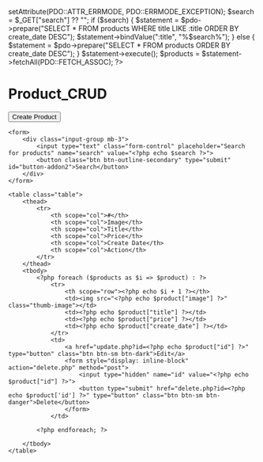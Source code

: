 <?php
$pdo = new PDO("mysql:host=localhost; port=3306; dbname=products_crud", "root", "");
$pdo->setAttribute(PDO::ATTR_ERRMODE, PDO::ERRMODE_EXCEPTION);

$search = $_GET["search"] ?? "";
if ($search) {
    $statement = $pdo->prepare("SELECT * FROM products WHERE title LIKE :title ORDER BY create_date DESC");
    $statement->bindValue(":title", "%$search%");
} else {
    $statement = $pdo->prepare("SELECT * FROM products ORDER BY create_date DESC");
}
$statement->execute();
$products = $statement->fetchAll(PDO::FETCH_ASSOC);


?>



<!doctype html>
<html lang="en">

<head>
    <meta charset="utf-8">
    <meta name="viewport" content="width=device-width, initial-scale=1">
    <title>Product_CRUD</title>
    <link rel="stylesheet" href="https://cdn.jsdelivr.net/npm/bootstrap@5.2.0/dist/css/bootstrap.min.css" integrity="sha384-gH2yIJqKdNHPEq0n4Mqa/HGKIhSkIHeL5AyhkYV8i59U5AR6csBvApHHNl/vI1Bx" crossorigin="anonymous">
    <link rel="stylesheet" href="crud.css">

<body>
    <h1>Product_CRUD</h1>
    <p>
        <a href="create.php"><button class="btn btn-success">Create Product</button></a>
    </p>


    <form>
        <div class="input-group mb-3">
            <input type="text" class="form-control" placeholder="Search for products" name="search" value="<?php echo $search ?>">
            <button class="btn btn-outline-secondary" type="submit" id="button-addon2">Search</button>
        </div>
    </form>

    <table class="table">
        <thead>
            <tr>
                <th scope="col">#</th>
                <th scope="col">Image</th>
                <th scope="col">Title</th>
                <th scope="col">Price</th>
                <th scope="col">Create Date</th>
                <th scope="col">Action</th>
            </tr>
        </thead>
        <tbody>
            <?php foreach ($products as $i => $product) : ?>
                <tr>
                    <th scope="row"><?php echo $i + 1 ?></th>
                    <td><img src="<?php echo $product["image"] ?>" class="thumb-image"></td>
                    <td><?php echo $product["title"] ?></td>
                    <td><?php echo $product["price"] ?></td>
                    <td><?php echo $product["create_date"] ?></td>
                </tr>
                <td>
                    <a href="update.php?id=<?php echo $product["id"] ?>" type="button" class="btn btn-sm btn-dark">Edit</a>
                    <form style="display: inline-block" action="delete.php" method="post">
                        <input type="hidden" name="id" value="<?php echo $product["id"] ?>">
                        <button type="submit" href="delete.php?id=<?php echo $product['id'] ?>" type="button" class="btn btn-sm btn-danger">Delete</button>
                    </form>
                </td>

            <?php endforeach; ?>

        </tbody>
    </table>
</body>

</html>
